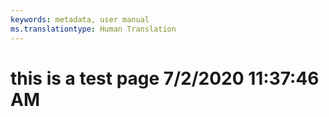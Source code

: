 ```yaml
---
keywords: metadata, user manual
ms.translationtype: Human Translation
---
```

# this is a test page 7/2/2020 11:37:46 AM